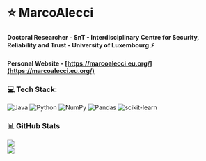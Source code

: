 # ⭐ MarcoAlecci 
#### Doctoral Researcher - SnT - Interdisciplinary Centre for Security, Reliability and Trust - University of Luxembourg :zap:

#### Personal Website - [https://marcoalecci.eu.org/](https://marcoalecci.eu.org/)<br>


### 💻 Tech Stack:
![Java](https://img.shields.io/badge/java-%23ED8B00.svg?style=for-the-badge&logo=openjdk&logoColor=white) ![Python](https://img.shields.io/badge/Matplotlib-%23ffffff.svg?style=for-the-badge&logo=Matplotlib&logoColor=black) ![NumPy](https://img.shields.io/badge/numpy-%23013243.svg?style=for-the-badge&logo=numpy&logoColor=white) ![Pandas](https://img.shields.io/badge/pandas-%23150458.svg?style=for-the-badge&logo=pandas&logoColor=white) ![scikit-learn](https://img.shields.io/badge/scikit--learn-%23F7931E.svg?style=for-the-badge&logo=scikit-learn&logoColor=white)

### 📊 GitHub Stats
![](https://github-readme-stats.vercel.app/api?username=MarcoAlecci&theme=dark&hide_border=false&include_all_commits=false&count_private=false)<br/>
![](https://github-readme-streak-stats.herokuapp.com/?user=MarcoAlecci&theme=dark&hide_border=false)
